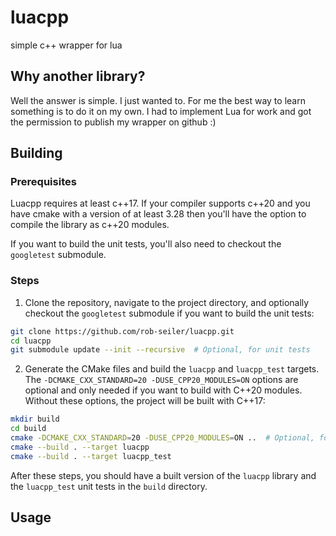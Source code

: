 # luacpp
simple c++ wrapper for lua

## Why another library?
Well the answer is simple. I just wanted to. For me the best way to learn something is to do it on my own. I had to implement Lua for work and got the permission to publish my wrapper on github :)

## Building
### Prerequisites

Luacpp requires at least c++17. If your compiler supports c++20 and you have cmake with a version of at least 3.28 then you'll have the option to compile the library as c++20 modules.

If you want to build the unit tests, you'll also need to checkout the `googletest` submodule.

### Steps

1. Clone the repository, navigate to the project directory, and optionally checkout the `googletest` submodule if you want to build the unit tests:

```bash
git clone https://github.com/rob-seiler/luacpp.git
cd luacpp
git submodule update --init --recursive  # Optional, for unit tests
```

2. Generate the CMake files and build the `luacpp` and `luacpp_test` targets. The `-DCMAKE_CXX_STANDARD=20 -DUSE_CPP20_MODULES=ON` options are optional and only needed if you want to build with C++20 modules. Without these options, the project will be built with C++17:

```bash
mkdir build
cd build
cmake -DCMAKE_CXX_STANDARD=20 -DUSE_CPP20_MODULES=ON ..  # Optional, for C++20 modules
cmake --build . --target luacpp
cmake --build . --target luacpp_test
```

After these steps, you should have a built version of the `luacpp` library and the `luacpp_test` unit tests in the `build` directory.

## Usage
